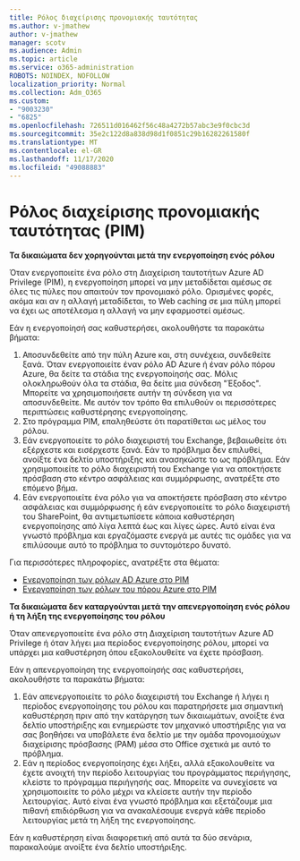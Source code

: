 ```yaml
---
title: Ρόλος διαχείρισης προνομιακής ταυτότητας
ms.author: v-jmathew
author: v-jmathew
manager: scotv
ms.audience: Admin
ms.topic: article
ms.service: o365-administration
ROBOTS: NOINDEX, NOFOLLOW
localization_priority: Normal
ms.collection: Adm_O365
ms.custom:
- "9003230"
- "6825"
ms.openlocfilehash: 726511d016462f56c48a4272b57abc3e9f0cbc3d
ms.sourcegitcommit: 35e2c122d8a838d98d1f0851c29b16282261580f
ms.translationtype: MT
ms.contentlocale: el-GR
ms.lasthandoff: 11/17/2020
ms.locfileid: "49088883"
---
```

# <a name="privileged-identity-managementpim-role"></a>Ρόλος διαχείρισης προνομιακής ταυτότητας (PIM)

**Τα δικαιώματα δεν χορηγούνται μετά την ενεργοποίηση ενός ρόλου**

Όταν ενεργοποιείτε ένα ρόλο στη Διαχείριση ταυτοτήτων Azure AD Privilege (PIM), η ενεργοποίηση μπορεί να μην μεταδίδεται αμέσως σε όλες τις πύλες που απαιτούν τον προνομιακό ρόλο. Ορισμένες φορές, ακόμα και αν η αλλαγή μεταδίδεται, το Web caching σε μια πύλη μπορεί να έχει ως αποτέλεσμα η αλλαγή να μην εφαρμοστεί αμέσως.

Εάν η ενεργοποίησή σας καθυστερήσει, ακολουθήστε τα παρακάτω βήματα:

1. Αποσυνδεθείτε από την πύλη Azure και, στη συνέχεια, συνδεθείτε ξανά. Όταν ενεργοποιείτε έναν ρόλο AD Azure ή έναν ρόλο πόρου Azure, θα δείτε τα στάδια της ενεργοποίησής σας. Μόλις ολοκληρωθούν όλα τα στάδια, θα δείτε μια σύνδεση "Έξοδος". Μπορείτε να χρησιμοποιήσετε αυτήν τη σύνδεση για να αποσυνδεθείτε. Με αυτόν τον τρόπο θα επιλυθούν οι περισσότερες περιπτώσεις καθυστέρησης ενεργοποίησης.
2. Στο πρόγραμμα PIM, επαληθεύστε ότι παρατίθεται ως μέλος του ρόλου.
3. Εάν ενεργοποιείτε το ρόλο διαχειριστή του Exchange, βεβαιωθείτε ότι εξέρχεστε και εισέρχεστε ξανά. Εάν το πρόβλημα δεν επιλυθεί, ανοίξτε ένα δελτίο υποστήριξης και ανασηκώστε το ως πρόβλημα. Εάν χρησιμοποιείτε το ρόλο διαχειριστή του Exchange για να αποκτήσετε πρόσβαση στο κέντρο ασφάλειας και συμμόρφωσης, ανατρέξτε στο επόμενο βήμα.
4. Εάν ενεργοποιείτε ένα ρόλο για να αποκτήσετε πρόσβαση στο κέντρο ασφάλειας και συμμόρφωσης ή εάν ενεργοποιείτε το ρόλο διαχειριστή του SharePoint, θα αντιμετωπίσετε κάποια καθυστέρηση ενεργοποίησης από λίγα λεπτά έως και λίγες ώρες. Αυτό είναι ένα γνωστό πρόβλημα και εργαζόμαστε ενεργά με αυτές τις ομάδες για να επιλύσουμε αυτό το πρόβλημα το συντομότερο δυνατό.

Για περισσότερες πληροφορίες, ανατρέξτε στα θέματα:

- [Ενεργοποίηση των ρόλων AD Azure στο PIM](https://docs.microsoft.com/azure/active-directory/privileged-identity-management/pim-how-to-activate-role?WT.mc_id=Portal-Microsoft_Azure_Support "https://docs.microsoft.com/azure/active-directory/privileged-identity-management/pim-how-to-activate-role?wt.mc_id=portal-microsoft_azure_support")
- [Ενεργοποίηση των ρόλων του πόρου Azure στο PIM](https://docs.microsoft.com/azure/active-directory/privileged-identity-management/pim-resource-roles-activate-your-roles?WT.mc_id=Portal-Microsoft_Azure_Support "https://docs.microsoft.com/azure/active-directory/privileged-identity-management/pim-resource-roles-activate-your-roles?wt.mc_id=portal-microsoft_azure_support")

**Τα δικαιώματα δεν καταργούνται μετά την απενεργοποίηση ενός ρόλου ή τη λήξη της ενεργοποίησης του ρόλου**

Όταν απενεργοποιείτε ένα ρόλο στη Διαχείριση ταυτοτήτων Azure AD Privilege ή όταν λήγει μια περίοδος ενεργοποίησης ρόλου, μπορεί να υπάρχει μια καθυστέρηση όπου εξακολουθείτε να έχετε πρόσβαση.

Εάν η απενεργοποίηση της ενεργοποίησής σας καθυστερήσει, ακολουθήστε τα παρακάτω βήματα:

1. Εάν απενεργοποιείτε το ρόλο διαχειριστή του Exchange ή λήγει η περίοδος ενεργοποίησης του ρόλου και παρατηρήσετε μια σημαντική καθυστέρηση πριν από την κατάργηση των δικαιωμάτων, ανοίξτε ένα δελτίο υποστήριξης και ενημερώστε τον μηχανικό υποστήριξης για να σας βοηθήσει να υποβάλετε ένα δελτίο με την ομάδα προνομιούχων διαχείρισης πρόσβασης (PAM) μέσα στο Office σχετικά με αυτό το πρόβλημα.
2. Εάν η περίοδος ενεργοποίησης έχει λήξει, αλλά εξακολουθείτε να έχετε ανοιχτή την περίοδο λειτουργίας του προγράμματος περιήγησης, κλείστε το πρόγραμμα περιήγησής σας. Μπορείτε να συνεχίσετε να χρησιμοποιείτε το ρόλο μέχρι να κλείσετε αυτήν την περίοδο λειτουργίας. Αυτό είναι ένα γνωστό πρόβλημα και εξετάζουμε μια πιθανή επιδιόρθωση για να ανακαλέσουμε ενεργά κάθε περίοδο λειτουργίας μετά τη λήξη της ενεργοποίησης.

Εάν η καθυστέρηση είναι διαφορετική από αυτά τα δύο σενάρια, παρακαλούμε ανοίξτε ένα δελτίο υποστήριξης.
